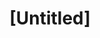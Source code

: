 ---
pid: LLP357
title: "[Untitled]"
location_transcription: 
zipcode: '19145'
outside_phl: 
neighborhood: Passyunk
age: '10'
age_range: 6-13
instagram: 
image_file_name: LLP_357.jpg
proposal_transcription: A monument celebrating the diversity of the city. It's full
  of different colors and changes every day. It should be bright enough to be seen
  at night. Depending on how many people are there, it may play music.
topic: Culture,Globalism,Inclusivity,Music,Unity,Uplifting,Race Ethnicity
topic_summary: 0, 0, 0, 0, 0, 0, 0
type: Interactive,Conceptual,Celebration
keywords_other: colors, lights, diversity
credit: Audrey Jones
image_labels: 
twitter: 
facebook: 
permalink: "/monuments/llp357/"
layout: item-page
---